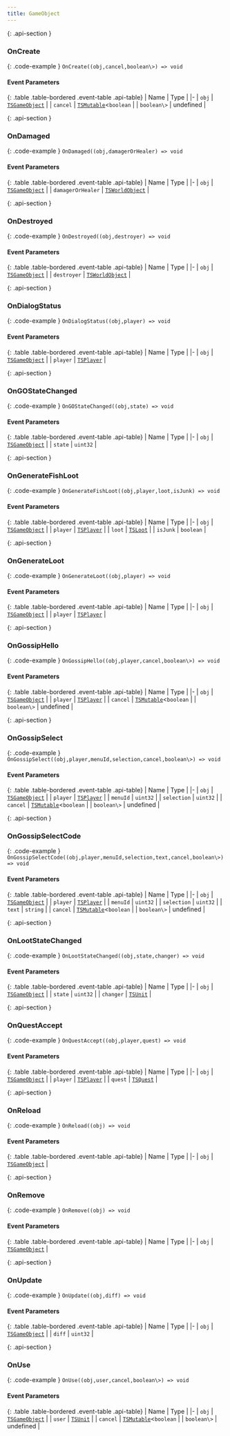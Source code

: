 ```yaml
---
title: GameObject
---
```







{: .api-section }
### OnCreate




{: .code-example }
`OnCreate((obj,cancel,boolean\>) => void`
#### Event Parameters

{: .table .table-bordered .event-table .api-table}
| Name | Type |
|-
| `obj` | [`TSGameObject`](../classes/TSGameObject) |
| `cancel` | [`TSMutable`](../classes/TSMutable)<`boolean` |
| `boolean\>` | undefined |

{: .api-section }
### OnDamaged




{: .code-example }
`OnDamaged((obj,damagerOrHealer) => void`
#### Event Parameters

{: .table .table-bordered .event-table .api-table}
| Name | Type |
|-
| `obj` | [`TSGameObject`](../classes/TSGameObject) |
| `damagerOrHealer` | [`TSWorldObject`](../classes/TSWorldObject) |

{: .api-section }
### OnDestroyed




{: .code-example }
`OnDestroyed((obj,destroyer) => void`
#### Event Parameters

{: .table .table-bordered .event-table .api-table}
| Name | Type |
|-
| `obj` | [`TSGameObject`](../classes/TSGameObject) |
| `destroyer` | [`TSWorldObject`](../classes/TSWorldObject) |

{: .api-section }
### OnDialogStatus




{: .code-example }
`OnDialogStatus((obj,player) => void`
#### Event Parameters

{: .table .table-bordered .event-table .api-table}
| Name | Type |
|-
| `obj` | [`TSGameObject`](../classes/TSGameObject) |
| `player` | [`TSPlayer`](../classes/TSPlayer) |

{: .api-section }
### OnGOStateChanged




{: .code-example }
`OnGOStateChanged((obj,state) => void`
#### Event Parameters

{: .table .table-bordered .event-table .api-table}
| Name | Type |
|-
| `obj` | [`TSGameObject`](../classes/TSGameObject) |
| `state` | `uint32` |

{: .api-section }
### OnGenerateFishLoot




{: .code-example }
`OnGenerateFishLoot((obj,player,loot,isJunk) => void`
#### Event Parameters

{: .table .table-bordered .event-table .api-table}
| Name | Type |
|-
| `obj` | [`TSGameObject`](../classes/TSGameObject) |
| `player` | [`TSPlayer`](../classes/TSPlayer) |
| `loot` | [`TSLoot`](../classes/TSLoot) |
| `isJunk` | `boolean` |

{: .api-section }
### OnGenerateLoot




{: .code-example }
`OnGenerateLoot((obj,player) => void`
#### Event Parameters

{: .table .table-bordered .event-table .api-table}
| Name | Type |
|-
| `obj` | [`TSGameObject`](../classes/TSGameObject) |
| `player` | [`TSPlayer`](../classes/TSPlayer) |

{: .api-section }
### OnGossipHello




{: .code-example }
`OnGossipHello((obj,player,cancel,boolean\>) => void`
#### Event Parameters

{: .table .table-bordered .event-table .api-table}
| Name | Type |
|-
| `obj` | [`TSGameObject`](../classes/TSGameObject) |
| `player` | [`TSPlayer`](../classes/TSPlayer) |
| `cancel` | [`TSMutable`](../classes/TSMutable)<`boolean` |
| `boolean\>` | undefined |

{: .api-section }
### OnGossipSelect




{: .code-example }
`OnGossipSelect((obj,player,menuId,selection,cancel,boolean\>) => void`
#### Event Parameters

{: .table .table-bordered .event-table .api-table}
| Name | Type |
|-
| `obj` | [`TSGameObject`](../classes/TSGameObject) |
| `player` | [`TSPlayer`](../classes/TSPlayer) |
| `menuId` | `uint32` |
| `selection` | `uint32` |
| `cancel` | [`TSMutable`](../classes/TSMutable)<`boolean` |
| `boolean\>` | undefined |

{: .api-section }
### OnGossipSelectCode




{: .code-example }
`OnGossipSelectCode((obj,player,menuId,selection,text,cancel,boolean\>) => void`
#### Event Parameters

{: .table .table-bordered .event-table .api-table}
| Name | Type |
|-
| `obj` | [`TSGameObject`](../classes/TSGameObject) |
| `player` | [`TSPlayer`](../classes/TSPlayer) |
| `menuId` | `uint32` |
| `selection` | `uint32` |
| `text` | `string` |
| `cancel` | [`TSMutable`](../classes/TSMutable)<`boolean` |
| `boolean\>` | undefined |

{: .api-section }
### OnLootStateChanged




{: .code-example }
`OnLootStateChanged((obj,state,changer) => void`
#### Event Parameters

{: .table .table-bordered .event-table .api-table}
| Name | Type |
|-
| `obj` | [`TSGameObject`](../classes/TSGameObject) |
| `state` | `uint32` |
| `changer` | [`TSUnit`](../classes/TSUnit) |

{: .api-section }
### OnQuestAccept




{: .code-example }
`OnQuestAccept((obj,player,quest) => void`
#### Event Parameters

{: .table .table-bordered .event-table .api-table}
| Name | Type |
|-
| `obj` | [`TSGameObject`](../classes/TSGameObject) |
| `player` | [`TSPlayer`](../classes/TSPlayer) |
| `quest` | [`TSQuest`](../classes/TSQuest) |

{: .api-section }
### OnReload




{: .code-example }
`OnReload((obj) => void`
#### Event Parameters

{: .table .table-bordered .event-table .api-table}
| Name | Type |
|-
| `obj` | [`TSGameObject`](../classes/TSGameObject) |

{: .api-section }
### OnRemove




{: .code-example }
`OnRemove((obj) => void`
#### Event Parameters

{: .table .table-bordered .event-table .api-table}
| Name | Type |
|-
| `obj` | [`TSGameObject`](../classes/TSGameObject) |

{: .api-section }
### OnUpdate




{: .code-example }
`OnUpdate((obj,diff) => void`
#### Event Parameters

{: .table .table-bordered .event-table .api-table}
| Name | Type |
|-
| `obj` | [`TSGameObject`](../classes/TSGameObject) |
| `diff` | `uint32` |

{: .api-section }
### OnUse




{: .code-example }
`OnUse((obj,user,cancel,boolean\>) => void`
#### Event Parameters

{: .table .table-bordered .event-table .api-table}
| Name | Type |
|-
| `obj` | [`TSGameObject`](../classes/TSGameObject) |
| `user` | [`TSUnit`](../classes/TSUnit) |
| `cancel` | [`TSMutable`](../classes/TSMutable)<`boolean` |
| `boolean\>` | undefined |
